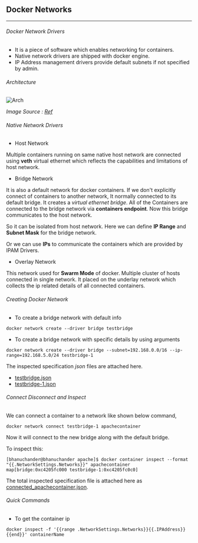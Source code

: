 ## Docker Networks
---

###### Docker Network Drivers

- It is a piece of software which enables networking for containers.
- Native network drivers are shipped with docker engine.
- IP Address management drivers provide default subnets if not specified by admin.

###### Architecture

![Arch](https://d1jnx9ba8s6j9r.cloudfront.net/blog/wp-content/uploads/2018/07/Architecture-of-Container-Networking-Model@2x.png)

*Image Source : [Ref](https://d1jnx9ba8s6j9r.cloudfront.net/blog/wp-content/uploads/2018/07/Architecture-of-Container-Networking-Model@2x.png)*

###### Native Network Drivers

- Host Network

Multiple containers running on same native host network are connected using **veth** virtual ethernet which reflects
the capabilities and limitations of host network.

- Bridge Network

It is also a default network for docker containers. If we don't explicitly connect of containers to another network, It
normally connected to its default bridge. It creates a *virtual ethernet bridge*. All of the Containers are connected to the
bridge network via **containers endpoint**. Now this bridge communicates to the host network.

So it can be isolated from host network. Here we can define **IP Range** and **Subnet Mask** for the bridge network.

Or we can use **IPs** to communicate the containers which are provided by IPAM Drivers.

- Overlay Network

This network used for **Swarm Mode** of docker. Multiple cluster of hosts connected in single network. It placed on the 
underlay network which collects the ip related details of all connected containers.


###### Creating Docker Network

- To create a bridge network with default info

```commandline
docker network create --driver bridge testbridge
```

- To create a bridge network with specific details by using arguments

```commandline
docker network create --driver bridge --subnet=192.168.0.0/16 --ip-range=192.168.5.0/24 testbridge-1
```

The inspected specification *json* files are attached here.

- [testbridge.json](/assets/files/testbridge.json)
- [testbridge-1.json](/assets/files/testbridge-1.json)


###### Connect Disconnect and Inspect

We can connect a container to a network like shown below command,

````commandline
docker network connect testbridge-1 apachecontainer
````
Now it will connect to the new bridge along with the default bridge.

To inspect this:

```text
[bhanuchander@bhanuchander apache]$ docker container inspect --format "{{.NetworkSettings.Networks}}" apachecontainer
map[bridge:0xc4205fc000 testbridge-1:0xc4205fc0c0]
```

The total inspected specification file is attached here as [connected_apachecontainer.json](/assets/files/connected_apachecontainer.json).


###### Quick Commands

- To get the container ip 
```commandline
docker inspect -f '{{range .NetworkSettings.Networks}}{{.IPAddress}}{{end}}' containerName
```